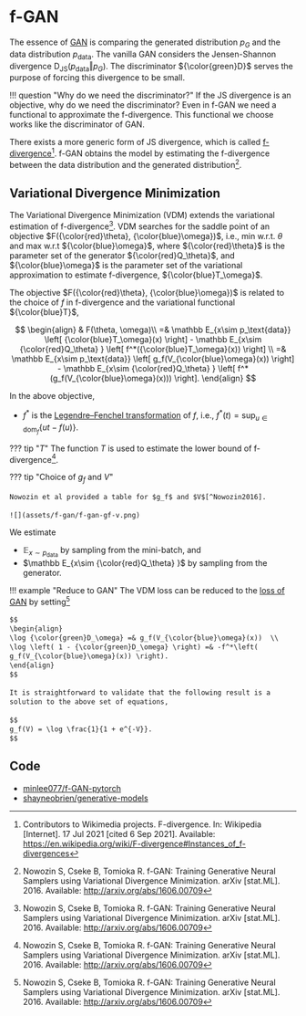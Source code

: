 # f-GAN

The essence of [GAN](gan.md#divergence) is comparing the generated distribution $p_G$ and the data distribution $p_\text{data}$. The vanilla GAN considers the Jensen-Shannon divergence $\operatorname{D}_\text{JS}(p_\text{data}\Vert p_{G})$. The discriminator ${\color{green}D}$ serves the purpose of forcing this divergence to be small.

!!! question "Why do we need the discriminator?"
    If the JS divergence is an objective, why do we need the discriminator? Even in f-GAN we need a functional to approximate the f-divergence. This functional we choose works like the discriminator of GAN.

There exists a more generic form of JS divergence, which is called [f-divergence](../appendices/f-divergence.md)[^f-divergence_wiki]. f-GAN obtains the model by estimating the f-divergence between the data distribution and the  generated distribution[^Nowozin2016].


## Variational Divergence Minimization


The Variational Divergence Minimization (VDM) extends the variational estimation of f-divergence[^Nowozin2016]. VDM searches for the saddle point of an objective $F({\color{red}\theta}, {\color{blue}\omega})$, i.e., min w.r.t. $\theta$ and max w.r.t ${\color{blue}\omega}$, where ${\color{red}\theta}$ is the parameter set of the generator ${\color{red}Q_\theta}$, and ${\color{blue}\omega}$ is the parameter set of the variational approximation to estimate f-divergence, ${\color{blue}T_\omega}$.

The objective $F({\color{red}\theta}, {\color{blue}\omega})$ is related to the choice of $f$ in f-divergence and the variational functional ${\color{blue}T}$,

$$
\begin{align}
& F(\theta, \omega)\\
=& \mathbb E_{x\sim p_\text{data}} \left[ {\color{blue}T_\omega}(x) \right] - \mathbb E_{x\sim {\color{red}Q_\theta} } \left[ f^*({\color{blue}T_\omega}(x)) \right] \\
=& \mathbb E_{x\sim p_\text{data}} \left[ g_f(V_{\color{blue}\omega}(x)) \right] - \mathbb E_{x\sim {\color{red}Q_\theta} } \left[ f^*(g_f(V_{\color{blue}\omega}(x))) \right].
\end{align}
$$

In the above objective,

- $f^*$ is the [Legendre–Fenchel transformation](https://en.wikipedia.org/wiki/Convex_conjugate) of $f$, i.e., $f^*(t) = \operatorname{sup}_{u\in \mathrm{dom}_f}\left\{ ut - f(u) \right\}$.



??? tip "$T$"
    The function $T$ is used to estimate the lower bound of f-divergence[^Nowozin2016].


??? tip "Choice of $g_f$ and $V$"

    Nowozin et al provided a table for $g_f$ and $V$[^Nowozin2016].

    ![](assets/f-gan/f-gan-gf-v.png)



We estimate

- $\mathbb E_{x\sim p_\text{data}}$ by sampling from the mini-batch, and
- $\mathbb E_{x\sim {\color{red}Q_\theta} }$ by sampling from the generator.


!!! example "Reduce to GAN"
    The VDM loss can be reduced to the [loss of GAN](gan.md#the-minimax-game-loss) by setting[^Nowozin2016]

    $$
    \begin{align}
    \log {\color{green}D_\omega} =& g_f(V_{\color{blue}\omega}(x))  \\
    \log \left( 1 - {\color{green}D_\omega} \right) =& -f^*\left( g_f(V_{\color{blue}\omega}(x)) \right).
    \end{align}
    $$

    It is straightforward to validate that the following result is a solution to the above set of equations,

    $$
    g_f(V) = \log \frac{1}{1 + e^{-V}}.
    $$


## Code

- [minlee077/f-GAN-pytorch](https://github.com/minlee077/f-GAN-pytorch)
- [shayneobrien/generative-models](https://github.com/shayneobrien/generative-models/blob/master/src/f_gan.py)



[^f-divergence_wiki]: Contributors to Wikimedia projects. F-divergence. In: Wikipedia [Internet]. 17 Jul 2021 [cited 6 Sep 2021]. Available: https://en.wikipedia.org/wiki/F-divergence#Instances_of_f-divergences


[^Nowozin2016]: Nowozin S, Cseke B, Tomioka R. f-GAN: Training Generative Neural Samplers using Variational Divergence Minimization. arXiv [stat.ML]. 2016. Available: http://arxiv.org/abs/1606.00709



[^convex_conjugate_wiki]: Contributors to Wikimedia projects. Convex conjugate. In: Wikipedia [Internet]. 20 Feb 2021 [cited 7 Sep 2021]. Available: https://en.wikipedia.org/wiki/Convex_conjugate

